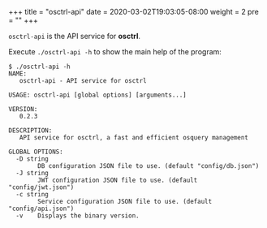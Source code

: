 +++
title = "osctrl-api"
date = 2020-03-02T19:03:05-08:00
weight = 2
pre = ""
+++

`osctrl-api` is the API service for **osctrl**.

Execute `./osctrl-api -h` to show the main help of the program:

```properties
$ ./osctrl-api -h
NAME:
   osctrl-api - API service for osctrl

USAGE: osctrl-api [global options] [arguments...]

VERSION:
   0.2.3

DESCRIPTION:
   API service for osctrl, a fast and efficient osquery management

GLOBAL OPTIONS:
  -D string
    	DB configuration JSON file to use. (default "config/db.json")
  -J string
    	JWT configuration JSON file to use. (default "config/jwt.json")
  -c string
    	Service configuration JSON file to use. (default "config/api.json")
  -v	Displays the binary version.
```
